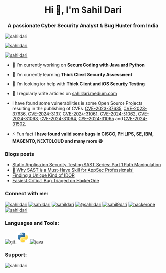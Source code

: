 <h1 align="center">Hi 👋, I'm Sahil Dari</h1>
<h3 align="center">A passionate Cyber Security Analyst & Bug Hunter from India</h3>

<p align="left"> <img src="https://komarev.com/ghpvc/?username=sahildari&label=Profile%20views&color=0e75b6&style=flat" alt="sahildari" /> </p>

<p align="left"> <a href="https://github.com/ryo-ma/github-profile-trophy"><img src="https://github-profile-trophy.vercel.app/?username=sahildari" alt="sahildari" /></a> </p>

<p align="left"> <a href="https://twitter.com/sahildari" target="blank"><img src="https://img.shields.io/twitter/follow/sahildari?logo=twitter&style=for-the-badge" alt="sahildari" /></a> </p>

- 🔭 I’m currently working on **Secure Coding with Java and Python**

- 🌱 I’m currently learning **Thick Client Security Assessment**

- 🤝 I’m looking for help with **Thick Client and iOS Security Testing**

- 📝 I regularly write articles on [sahildari.medium.com](https://sahildari.medium.com)

- I have found some vulnerabilities in some Open Source Projects resulting in the publishing of CVEs: [CVE-2023-37635](https://nvd.nist.gov/vuln/detail/CVE-2023-37635), [CVE-2023-37636](https://nvd.nist.gov/vuln/detail/CVE-2023-37636), [CVE-2024-3137](https://nvd.nist.gov/vuln/detail/CVE-2024-3137), [CVE-2024-31061](https://nvd.nist.gov/vuln/detail/CVE-2024-31061), [CVE-2024-31062](https://nvd.nist.gov/vuln/detail/CVE-2024-31062), [CVE-2024-31063](https://nvd.nist.gov/vuln/detail/CVE-2024-31063), [CVE-2024-31064](https://nvd.nist.gov/vuln/detail/CVE-2024-31064), [CVE-2024-31065](https://nvd.nist.gov/vuln/detail/CVE-2024-31065) and [CVE-2024-31502](https://cve.mitre.org/cgi-bin/cvename.cgi?name=CVE-2024-31502).

- ⚡ Fun fact **I have found valid some bugs in CISCO, PHILIPS, SE, IBM, MAGENTO, NEXTCLOUD and many more 😄**

### Blogs posts
<!-- BLOG-POST-LIST:START -->
- [Static Application Security Testing SAST Series: Part 1 Path Manipulation](https://medium.com/@sahildari/sast-series-part-1-a7cf18df0022)
- [🎯 Why SAST is a Must-Have Skill for AppSec Professionals!](https://medium.com/@sahildari/why-sast-is-a-must-have-skill-for-appsec-professionals-014cc40f98fc)
- [Finding a Unique Kind of IDOR](https://systemweakness.com/finding-a-unique-kind-of-idor-df22374605f6)
- [Easiest Critical Bug Triaged on HackerOne](https://sahildari.medium.com/easiest-critical-bug-triaged-on-hackerone-f84bb4c9266)
<!-- BLOG-POST-LIST:END -->

<h3 align="left">Connect with me:</h3>
<p align="left">
<a href="https://twitter.com/sahildari" target="blank"><img align="center" src="https://raw.githubusercontent.com/rahuldkjain/github-profile-readme-generator/master/src/images/icons/Social/twitter.svg" alt="sahildari" height="30" width="40" /></a>
<a href="https://linkedin.com/in/sahildari" target="blank"><img align="center" src="https://raw.githubusercontent.com/rahuldkjain/github-profile-readme-generator/master/src/images/icons/Social/linked-in-alt.svg" alt="sahildari" height="30" width="40" /></a>
<a href="https://instagram.com/sahildari" target="blank"><img align="center" src="https://raw.githubusercontent.com/rahuldkjain/github-profile-readme-generator/master/src/images/icons/Social/instagram.svg" alt="sahildari" height="30" width="40" /></a>
<a href="https://sahildari.medium.com/" target="blank"><img align="center" src="https://raw.githubusercontent.com/rahuldkjain/github-profile-readme-generator/master/src/images/icons/Social/medium.svg" alt="@sahildari" height="30" width="40" /></a>
<a href="https://www.hackerrank.com/sahil9dari" target="blank"><img align="center" src="https://raw.githubusercontent.com/rahuldkjain/github-profile-readme-generator/master/src/images/icons/Social/hackerrank.svg" alt="sahil9dari" height="30" width="40" /></a>
<a href="https://hackerone.com/hackerookie" target="_blank" rel="noreferrer"> <img align="center" src='https://www.vectorlogo.zone/logos/hackerone/hackerone-ar21.svg' alt='hackerone' height="40"> </a> </a> 
<a href="https://www.leetcode.com/sahildari" target="blank"><img align="center" src="https://raw.githubusercontent.com/rahuldkjain/github-profile-readme-generator/master/src/images/icons/Social/leet-code.svg" alt="sahildari" height="30" width="40" /></a>
</p>

<h3 align="left">Languages and Tools:</h3>
<p align="left"> <a href="https://git-scm.com/" target="_blank" rel="noreferrer"> <img src="https://www.vectorlogo.zone/logos/git-scm/git-scm-icon.svg" alt="git" width="40" height="40"/> </a>
<a href="https://www.python.org" target="_blank" rel="noreferrer"> <img src="https://raw.githubusercontent.com/devicons/devicon/master/icons/python/python-original.svg" alt="python" width="40" height="40"/> </a>
<a href="https://www.java.com" target="_blank" rel="noreferrer"> <img src="https://cdn.jsdelivr.net/gh/devicons/devicon@latest/icons/java/java-original.svg" alt="java" width="40" height="40"/> <a>
</p>
<!-- <a href="https://hackerone.com/hackerookie" target="_blank" rel="noreferrer"> <img src='https://cdn.jsdelivr.net/npm/simple-icons@3.0.1/icons/hackerone.svg' alt='hackerone' height='40'> </a>--> </p>


<h3 align="left">Support:</h3>
<p><a href="https://www.buymeacoffee.com/sahildari"> <img align="left" src="https://cdn.buymeacoffee.com/buttons/v2/default-yellow.png" height="50" width="210" alt="sahildari" /></a></p><br><br>

<p>&nbsp;
<!--  <img align="center" src="https://github-readme-stats.vercel.app/api?username=sahildari&show_icons=true&locale=en" alt="sahildari" /></p> -->

